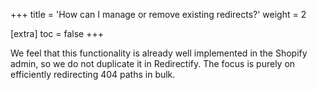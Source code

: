 +++
title = 'How can I manage or remove existing redirects?'
weight = 2

[extra]
toc = false
+++

We feel that this functionality is already well implemented in the Shopify
admin, so we do not duplicate it in Redirectify. The focus is purely on
efficiently redirecting 404 paths in bulk.
